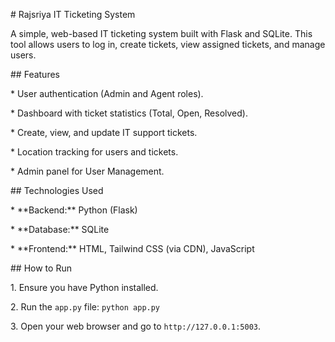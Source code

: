 \# Rajsriya IT Ticketing System



A simple, web-based IT ticketing system built with Flask and SQLite. This tool allows users to log in, create tickets, view assigned tickets, and manage users.



\## Features



\*   User authentication (Admin and Agent roles).

\*   Dashboard with ticket statistics (Total, Open, Resolved).

\*   Create, view, and update IT support tickets.

\*   Location tracking for users and tickets.

\*   Admin panel for User Management.



\## Technologies Used



\*   \*\*Backend:\*\* Python (Flask)

\*   \*\*Database:\*\* SQLite

\*   \*\*Frontend:\*\* HTML, Tailwind CSS (via CDN), JavaScript



\## How to Run



1\.  Ensure you have Python installed.

2\.  Run the `app.py` file: `python app.py`

3\.  Open your web browser and go to `http://127.0.0.1:5003`.



